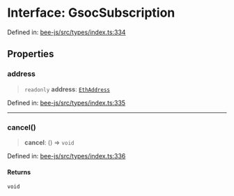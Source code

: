 # Interface: GsocSubscription

Defined in: [bee-js/src/types/index.ts:334](https://github.com/ethersphere/bee-js/blob/3abbe2b1b264d6b586511a56e93badb2236bd09d/src/types/index.ts#L334)

## Properties

### address

> `readonly` **address**: [`EthAddress`](../classes/EthAddress.md)

Defined in: [bee-js/src/types/index.ts:335](https://github.com/ethersphere/bee-js/blob/3abbe2b1b264d6b586511a56e93badb2236bd09d/src/types/index.ts#L335)

***

### cancel()

> **cancel**: () => `void`

Defined in: [bee-js/src/types/index.ts:336](https://github.com/ethersphere/bee-js/blob/3abbe2b1b264d6b586511a56e93badb2236bd09d/src/types/index.ts#L336)

#### Returns

`void`
